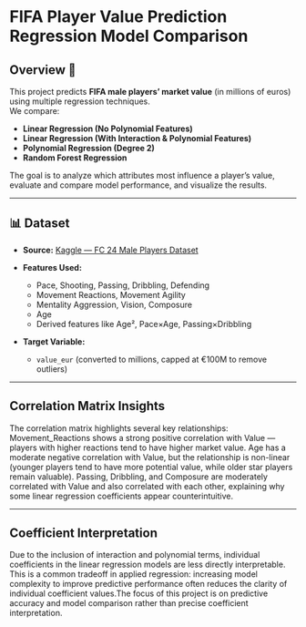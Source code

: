# FIFA Player Value Prediction Regression Model Comparison

## Overview 📌
This project predicts **FIFA male players’ market value** (in millions of euros) using multiple regression techniques.  
We compare:
- **Linear Regression (No Polynomial Features)**
- **Linear Regression (With Interaction & Polynomial Features)**
- **Polynomial Regression (Degree 2)**
- **Random Forest Regression**

The goal is to analyze which attributes most influence a player’s value, evaluate and compare model performance, and visualize the results.

---

## 📊 Dataset
- **Source:** [Kaggle — FC 24 Male Players Dataset](https://www.kaggle.com/datasets/stefanoleone992/ea-sports-fc-24-complete-player-dataset/data?select=male_players.csv)
- **Features Used:**
  - Pace, Shooting, Passing, Dribbling, Defending
  - Movement Reactions, Movement Agility
  - Mentality Aggression, Vision, Composure
  - Age 
  - Derived features like Age², Pace×Age, Passing×Dribbling

- **Target Variable:**
  - `value_eur` (converted to millions, capped at €100M to remove outliers)

---

## Correlation Matrix Insights
The correlation matrix highlights several key relationships:
Movement_Reactions shows a strong positive correlation with Value — players with higher reactions tend to have higher market value.
Age has a moderate negative correlation with Value, but the relationship is non-linear (younger players tend to have more potential value, while older star players remain valuable).
Passing, Dribbling, and Composure are moderately correlated with Value and also correlated with each other, explaining why some linear regression coefficients appear counterintuitive.

---
## Coefficient Interpretation
Due to the inclusion of interaction and polynomial terms, individual coefficients in the linear regression models are less directly interpretable.
This is a common tradeoff in applied regression: increasing model complexity to improve predictive performance often reduces the clarity of individual coefficient values.The focus of this project is on predictive accuracy and model comparison rather than precise coefficient interpretation.

